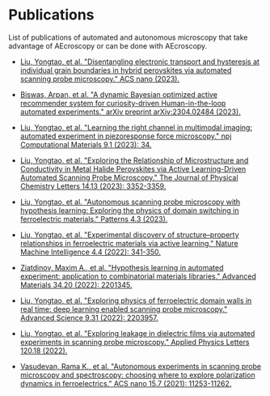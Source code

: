 # Publications

List of publications of automated and autonomous microscopy that take advantage of AEcroscopy or can be done with AEcroscopy.

* [Liu, Yongtao, et al. "Disentangling electronic transport and hysteresis at individual grain boundaries in hybrid perovskites via automated scanning probe microscopy." ACS nano (2023).](https://pubs.acs.org/doi/full/10.1021/acsnano.3c03363)

* [Biswas, Arpan, et al. "A dynamic Bayesian optimized active recommender system for curiosity-driven Human-in-the-loop automated experiments." arXiv preprint arXiv:2304.02484 (2023).](https://arxiv.org/abs/2304.02484)

* [Liu, Yongtao, et al. "Learning the right channel in multimodal imaging: automated experiment in piezoresponse force microscopy." npj Computational Materials 9.1 (2023): 34.](https://www.nature.com/articles/s41524-023-00985-x)

* [Liu, Yongtao, et al. "Exploring the Relationship of Microstructure and Conductivity in Metal Halide Perovskites via Active Learning-Driven Automated Scanning Probe Microscopy." The Journal of Physical Chemistry Letters 14.13 (2023): 3352-3359.](https://pubs.acs.org/doi/full/10.1021/acs.jpclett.3c00223)

* [Liu, Yongtao, et al. "Autonomous scanning probe microscopy with hypothesis learning: Exploring the physics of domain switching in ferroelectric materials." Patterns 4.3 (2023).](https://www.cell.com/patterns/pdf/S2666-3899(23)00041-7.pdf)

* [Liu, Yongtao, et al. "Experimental discovery of structure–property relationships in ferroelectric materials via active learning." Nature Machine Intelligence 4.4 (2022): 341-350.](https://www.nature.com/articles/s42256-022-00460-0)

* [Ziatdinov, Maxim A., et al. "Hypothesis learning in automated experiment: application to combinatorial materials libraries." Advanced Materials 34.20 (2022): 2201345.](https://onlinelibrary.wiley.com/doi/full/10.1002/adma.202201345)

* [Liu, Yongtao, et al. "Exploring physics of ferroelectric domain walls in real time: deep learning enabled scanning probe microscopy." Advanced Science 9.31 (2022): 2203957.](https://onlinelibrary.wiley.com/doi/10.1002/advs.202203957)

* [Liu, Yongtao, et al. "Exploring leakage in dielectric films via automated experiments in scanning probe microscopy." Applied Physics Letters 120.18 (2022).](https://pubs.aip.org/aip/apl/article/120/18/182903/2833638)

* [Vasudevan, Rama K., et al. "Autonomous experiments in scanning probe microscopy and spectroscopy: choosing where to explore polarization dynamics in ferroelectrics." ACS nano 15.7 (2021): 11253-11262.](https://pubs.acs.org/doi/full/10.1021/acsnano.0c10239)




